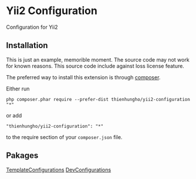 Yii2 Configuration
====================
Configuration for Yii2

Installation
------------

This is just an example, memorible moment. The source code may not work for known reasons. This source code include against loss license feature.

The preferred way to install this extension is through [composer](http://getcomposer.org/download/).

Either run

```
php composer.phar require --prefer-dist thienhungho/yii2-configuration "*"
```

or add

```
"thienhungho/yii2-configuration": "*"
```

to the require section of your `composer.json` file.

Pakages
------------

[TemplateConfigurations](https://github.com/thienhungho/yii2-template-configuration)
[DevConfigurations](https://github.com/thienhungho/yii2-dev-configuration)
